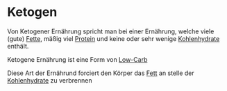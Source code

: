 # Ketogen
Von Ketogener Ernährung spricht man bei einer Ernährung, welche viele (gute) [Fette](Fett.md), mäßig viel [Protein](Protein.md) und keine oder sehr wenige [Kohlenhydrate](../Stoffe/wichtige%20Verbindungen/Kohlenhydrate.md) enthält. 

Ketogene Ernährung ist eine Form von [Low-Carb](Low-Carb.md)

Diese Art der Ernährund forciert den Körper das [Fett](Fett.md) an stelle der [Kohlenhydrate](../Stoffe/wichtige%20Verbindungen/Kohlenhydrate.md) zu verbrennen